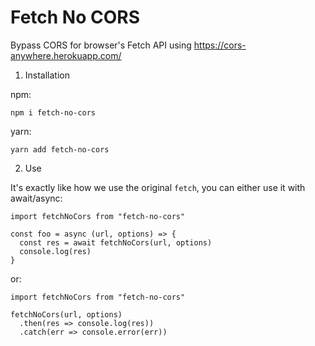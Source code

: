 # Fetch No CORS

Bypass CORS for browser's Fetch API using https://cors-anywhere.herokuapp.com/

1. Installation

npm:
```
npm i fetch-no-cors
```

yarn:

```
yarn add fetch-no-cors
```

2. Use

It's exactly like how we use the original `fetch`, you can either use it with await/async:
```
import fetchNoCors from "fetch-no-cors"

const foo = async (url, options) => {
  const res = await fetchNoCors(url, options)
  console.log(res)
}
```

or:

```
import fetchNoCors from "fetch-no-cors"

fetchNoCors(url, options)
  .then(res => console.log(res))
  .catch(err => console.error(err))
```